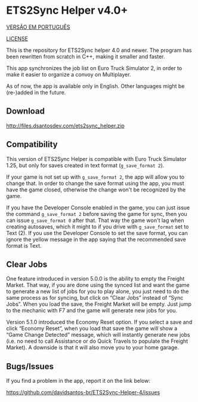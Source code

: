 # ETS2Sync Helper v4.0+
[VERSÃO EM PORTUGUÊS](README-pt.md)

[LICENSE](LICENSE.md)

This is the repository for ETS2Sync helper 4.0 and newer. The program has been rewritten from scratch in C++, making it smaller and faster.

This app synchronizes the job list on Euro Truck Simulator 2, in order to make it easier to organize a convoy on Multiplayer.

As of now, the app is available only in English. Other languages might be (re-)added in the future.

## Download
http://files.dsantosdev.com/ets2sync_helper.zip

## Compatibility
This version of ETS2Sync Helper is compatible with Euro Truck Simulator 1.25, but only for saves created in text format (`g_save_format 2`).

If your game is not set up with `g_save_format 2`, the app will allow you to change that. In order to change the save format using the app, you must have the game closed, otherwise the change won't be recognized by the game.

If you have the Developer Console enabled in the game, you can just issue the command `g_save_format 2` before saving the game for sync, then you can issue `g_save_format 0` after that. That way the game won't lag when creating autosaves, which it might to if you drive with `g_save_format` set to Text (2). If you use the Developer Console to set the save format, you can ignore the yellow message in the app saying that the recommended save format is Text.

## Clear Jobs
One feature introduced in version 5.0.0 is the ability to empty the Freight Market. That way, if you are done using the synced list and want the game to generate a new list of jobs for you to play alone, you just need to do the same process as for syncing, but click on “Clear Jobs” instead of “Sync Jobs”. When you load the save, the Freight Market will be empty. Just jump to the mechanic with F7 and the game will generate new jobs for you.

Version 5.1.0 introduced the Economy Reset option. If you select a save and click “Economy Reset”, when you load that save the game will show a “Game Change Detected” message, which will instantly generate new jobs (i.e. no need to call Assistance or do Quick Travels to populate the Freight Market). A downside is that it will also move you to your home garage.

## Bugs/Issues
If you find a problem in the app, report it on the link below:

https://github.com/davidsantos-br/ETS2Sync-Helper-4/issues
